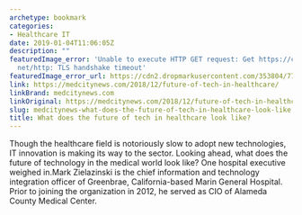 ```yaml
---
archetype: bookmark
categories:
- Healthcare IT
date: 2019-01-04T11:06:05Z
description: ""
featuredImage_error: 'Unable to execute HTTP GET request: Get https://cdn2.dropmarkusercontent.com/353804/7738b1fb9a6a7a1a41f03e01e919b3f061579b9baf17d306bddfdc0e2cf6f34f/thumbnail/furutre%20of%20health%20tech.JPG?Expires=1558951505&Signature=PDU8n~tTpRVKaXDKVH6aVrxBgKLpJawM~F7o05fdavvntesiBVPilrBzmHo18fpZxm3veq1GL~~RRc4mMZ11-6toGVjlig8EDaDwGxPoYR-ha4bsbBepQ~J2eifKnh0veuKTZz4q9QEUGRZcvH1NgG4cZhLPebF9wxn0Y2JzovjTWV1KM5gUTB~rdz2YjotW85r9ZtALXZzExGSVdlmOCM~LptqJfjFW7CktZLwBKlDDtrryxJUHhask5aLo3h-9Ea5LtjTQZyC8mUkOT~SGUInjKqp7yPj5sRgs2fdOVU8xcgKYfVn~Hh-YrsQh1uzu1FcqZBZDgqtDmceF1uw0ow__&Key-Pair-Id=APKAITQYWVEN757ZA4KQ:
  net/http: TLS handshake timeout'
featuredImage_error_url: https://cdn2.dropmarkusercontent.com/353804/7738b1fb9a6a7a1a41f03e01e919b3f061579b9baf17d306bddfdc0e2cf6f34f/thumbnail/furutre%20of%20health%20tech.JPG?Expires=1558951505&Signature=PDU8n~tTpRVKaXDKVH6aVrxBgKLpJawM~F7o05fdavvntesiBVPilrBzmHo18fpZxm3veq1GL~~RRc4mMZ11-6toGVjlig8EDaDwGxPoYR-ha4bsbBepQ~J2eifKnh0veuKTZz4q9QEUGRZcvH1NgG4cZhLPebF9wxn0Y2JzovjTWV1KM5gUTB~rdz2YjotW85r9ZtALXZzExGSVdlmOCM~LptqJfjFW7CktZLwBKlDDtrryxJUHhask5aLo3h-9Ea5LtjTQZyC8mUkOT~SGUInjKqp7yPj5sRgs2fdOVU8xcgKYfVn~Hh-YrsQh1uzu1FcqZBZDgqtDmceF1uw0ow__&Key-Pair-Id=APKAITQYWVEN757ZA4KQ
link: https://medcitynews.com/2018/12/future-of-tech-in-healthcare/
linkBrand: medcitynews.com
linkOriginal: https://medcitynews.com/2018/12/future-of-tech-in-healthcare/
slug: medcitynews-what-does-the-future-of-tech-in-healthcare-look-like
title: What does the future of tech in healthcare look like?
---
```

Though the healthcare field is notoriously slow to adopt new technologies, IT innovation is making its way to the sector. Looking ahead, what does the future of technology in the medical world look like? One hospital executive weighed in.Mark Zielazinski is the chief information and technology integration officer of Greenbrae, California-based Marin General Hospital. Prior to joining the organization in 2012, he served as CIO of Alameda County Medical Center.

